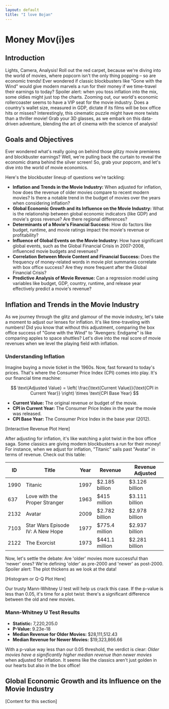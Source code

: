 ```yaml
---
layout: default
title: "I love Bojan"
---
```


# Money Mov(i)es

## Introduction
Lights, Camera, Analysis! Roll out the red carpet, because we're diving into the world of movies, where popcorn isn't the only thing popping – so are economic trends! Ever wondered if classic blockbusters like "Gone with the Wind" would give modern marvels a run for their money if we time-travel their earnings to today? Spoiler alert: when you toss inflation into the mix, some oldies might just top the charts. Zooming out, our world's economic rollercoaster seems to have a VIP seat for the movie industry. Does a country's wallet size, measured in GDP, dictate if its films will be box office hits or misses? Interestingly, this cinematic puzzle might have more twists than a thriller movie! Grab your 3D glasses, as we embark on this data-driven adventure, blending the art of cinema with the science of analysis!

## Goals and Objectives
Ever wondered what's really going on behind those glitzy movie premieres and blockbuster earnings? Well, we're pulling back the curtain to reveal the economic drama behind the silver screen! So, grab your popcorn, and let's dive into the world of movie economics.

Here's the blockbuster lineup of questions we're tackling:
- **Inflation and Trends in the Movie Industry:** When adjusted for inflation, how does the revenue of older movies compare to recent modern movies? Is there a notable trend in the budget of movies over the years when considering inflation?
- **Global Economic Growth and its Influence on the Movie Industry:** What is the relationship between global economic indicators (like GDP) and movie's gross revenue? Are there regional differences?
- **Determinants of a Movie's Financial Success:** How do factors like budget, runtime, and movie ratings impact the movie's revenue or profitability?
- **Influence of Global Events on the Movie Industry:** How have significant global events, such as the Global Financial Crisis in 2007-2008, influenced movie budgets and revenues?
- **Correlation Between Movie Content and Financial Success:** Does the frequency of money-related words in movie plot summaries correlate with box office success? Are they more frequent after the Global Financial Crisis?
- **Predictive Analysis of Movie Revenue:** Can a regression model using variables like budget, GDP, country, runtime, and release year effectively predict a movie's revenue?

## Inflation and Trends in the Movie Industry
As we journey through the glitz and glamour of the movie industry, let's take a moment to adjust our lenses for inflation. It's like time-traveling with numbers! Did you know that without this adjustment, comparing the box office success of "Gone with the Wind" to "Avengers: Endgame" is like comparing apples to space shuttles? Let's dive into the real score of movie revenues when we level the playing field with inflation.

### Understanding Inflation
Imagine buying a movie ticket in the 1960s. Now, fast forward to today's prices. That's where the Consumer Price Index (CPI) comes into play. It's our financial time machine:

  $$ \text{Adjusted Value} = \left( \frac{\text{Current Value}}{\text{CPI in Current Year}} \right) \times \text{CPI Base Year} $$

- **Current Value:** The original revenue or budget of the movie.
- **CPI in Current Year:** The Consumer Price Index in the year the movie was released.
- **CPI Base Year:** The Consumer Price Index in the base year (2012).

[Interactive Revenue Plot Here]

After adjusting for inflation, it's like watching a plot twist in the box office saga. Some classics are giving modern blockbusters a run for their money! For instance, when we adjust for inflation, "Titanic" sails past "Avatar" in terms of revenue. Check out this table:

| ID   | Title                           | Year | Revenue       | Revenue Adjusted |
|------|---------------------------------|------|---------------|------------------|
| 1990 | Titanic                         | 1997 | $2.185 billion | $3.126 billion   |
| 637  | Love with the Proper Stranger   | 1963 | $415 million   | $3.111 billion   |
| 2132 | Avatar                          | 2009 | $2.782 billion | $2.978 billion   |
| 7103 | Star Wars Episode IV: A New Hope| 1977 | $775.4 million | $2.937 billion   |
| 2122 | The Exorcist                    | 1973 | $441.1 million | $2.281 billion   |

Now, let's settle the debate: Are 'older' movies more successful than 'newer' ones? We're defining 'older' as pre-2000 and 'newer' as post-2000. Spoiler alert: The plot thickens as we look at the data!

[Histogram or Q-Q Plot Here]

Our trusty Mann-Whitney U test will help us crack this case. If the p-value is less than 0.05, it's time for a plot twist: there's a significant difference between the old and new movies.

### Mann-Whitney U Test Results
- **Statistic:** 7,220,205.0
- **P-Value:** 9.23e-18
- **Median Revenue for Older Movies:** $28,111,512.43
- **Median Revenue for Newer Movies:** $19,323,866.66

With a p-value way less than our 0.05 threshold, the verdict is clear: _Older movies have a significantly higher median revenue than newer movies_ when adjusted for inflation. It seems like the classics aren't just golden in our hearts but also in the box office!

## Global Economic Growth and its Influence on the Movie Industry
[Content for this section]
